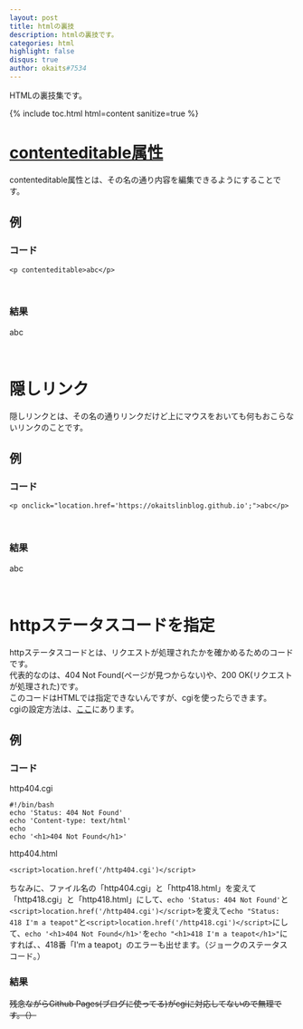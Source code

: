```yaml
---
layout: post
title: htmlの裏技
description: htmlの裏技です。
categories: html
highlight: false
disqus: true
author: okaits#7534
---
```


HTMLの裏技集です。<br>

{% include toc.html html=content sanitize=true %}

<h1><a href="https://developer.mozilla.org/ja/docs/Web/Guide/HTML/Editable_content">contenteditable属性</a></h1>
contenteditable属性とは、その名の通り内容を編集できるようにすることです。<br>
<h2>例</h2>
<h3>コード</h3>
<pre class="prettyprint"><code class="prettyprint">&lt;p contenteditable&gt;abc&lt;/p&gt;</code></pre><br>
<h3>結果</h3>
<p contenteditable>abc</p><br>
<h1>隠しリンク</h1>
隠しリンクとは、その名の通りリンクだけど上にマウスをおいても何もおこらないリンクのことです。<br>
<h2>例</h2>
<h3>コード</h3>
<pre class="prettyprint"><code class="prettyprint">&lt;p onclick="location.href='https://okaitslinblog.github.io';"&gt;abc&lt;/p&gt;</code></pre><br>
<h3>結果</h3>
<p onclick="location.href='https://okaitslinblog.github.io';">abc</p><br>
<h1>httpステータスコードを指定</h1>
httpステータスコードとは、リクエストが処理されたかを確かめるためのコードです。<br>
代表的なのは、404 Not Found(ページが見つからない)や、200 OK(リクエストが処理された)です。<br>
このコードはHTMLでは指定できないんですが、cgiを使ったらできます。<br>
cgiの設定方法は、<a href="https://okaitslinblog.github.io/apache2/2021/08/06/Apache2%E3%81%A7cgi%E3%82%92%E4%BD%BF%E3%81%84%E3%82%A2%E3%82%AF%E3%82%BB%E3%82%B9%E3%81%95%E3%82%8C%E3%81%9F%E3%81%A8%E3%81%8D%E3%81%AB%E3%82%B5%E3%83%BC%E3%83%90%E3%83%BC%E3%81%A7%E3%82%B3%E3%83%9E%E3%83%B3%E3%83%89%E3%82%92%E5%AE%9F%E8%A1%8C%E3%81%99%E3%82%8B%E6%96%B9%E6%B3%95.html">ここ</a>にあります。<br>
<h2>例</h2>
<h3>コード</h3>
<label>http404.cgi</label>
<pre class="prettyprint"><code class="prettyprint lang-bash">#!/bin/bash
echo 'Status: 404 Not Found'
echo 'Content-type: text/html'
echo
echo '&lt;h1&gt;404 Not Found&lt;/h1&gt;'
</code></pre>
<label>http404.html</label>
<pre class="prettyprint"><code class="prettyprint lang-html">&lt;script&gt;location.href('/http404.cgi')&lt;/script&gt;</code></pre>
ちなみに、ファイル名の「http404.cgi」と「http418.html」を変えて「http418.cgi」と「http418.html」にして、<code class="prettyprint lang-bash">echo 'Status: 404 Not Found'</code>と<code class="prettyprint lang-html">&lt;script&gt;location.href('/http404.cgi')&lt;/script&gt;</code>を変えて<code class="prettyprint lang-bash">echo "Status: 418 I'm a teapot"</code>と<code class="prettyprint lang-html">&lt;script&gt;location.href('/http418.cgi')&lt;/script&gt;</code>にして、<code class="prettyprint lang-bash">echo '&lt;h1&gt;404 Not Found&lt;/h1&gt;'</code>を<code class="prettyprint lang-bash">echo "&lt;h1&gt;418 I'm a teapot&lt;/h1&gt;"</code>にすれば、、418番「I'm a teapot」のエラーも出せます。（ジョークのステータスコード。）
<h3>結果</h3>
<strike>残念ながらGithub Pages(ブログに使ってる)がcgiに対応してないので無理です。（）</strike>
